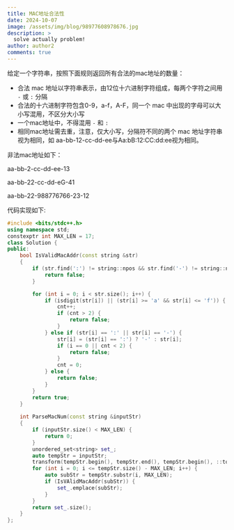```yaml
---
title: MAC地址合法性
date: 2024-10-07
image: /assets/img/blog/98977608978676.jpg
description: >
  solve actually problem!
author: author2
comments: true
---
```


给定一个字符串，按照下面规则返回所有合法的mac地址的数量：

- 合法 mac  地址以字符串表示，由12位十六进制字符组成，每两个字符之间用 `-` 或 `:` 分隔
- 合法的十六进制字符包含0-9，a-f，A-F，同一个 mac 中出现的字母可以大小写混用，不区分大小写
- 一个mac地址中，不得混用 `-` 和 `:`
- 相同mac地址需去重，注意，仅大小写，分隔符不同的两个 mac 地址字符串视为相同，如 aa-bb-12-cc-dd-ee与Aa:bB:12:CC:dd:ee视为相同。

非法mac地址如下：

aa-bb-2-cc-dd-ee-13

aa-bb-22-cc-dd-eG-41

aa-bb-22-988776766-23-12

代码实现如下:

```c++
#include <bits/stdc++.h>
using namespace std;
constexptr int MAX_LEN = 17;
class Solution {
public:
    bool IsValidMacAddr(const string &str)
    {
        if (str.find(':') != string::npos && str.find('-') != string::npos) {
            return false;
        }

        for (int i = 0; i < str.size(); i++) {
            if (isdigit(str[i]) || (str[i] >= 'a' && str[i] <= 'f')) {
                cnt++;
                if (cnt > 2) {
                    return false;
                }
            } else if (str[i] == ':' || str[i] == '-') {
                str[i] = (str[i] == ':') ? '-' : str[i];
                if (i == 0 || cnt < 2) {
                    return false;
                }
                cnt = 0;
            } else {
                return false;
            }
        }
        return true;
    }
    
    int ParseMacNum(const string &inputStr)
    {
        if (inputStr.size() < MAX_LEN) {
            return 0;
        }
        unordered_set<string> set_;
        auto tempStr = inputStr;
        transform(tempStr.begin(), tempStr.end(), tempStr.begin(), ::tolower);
        for (int i = 0; i <= tempStr.size() - MAX_LEN; i++) {
            auto subStr = tempStr.substr(i, MAX_LEN);
            if (IsVAlidMacAddr(subStr)) {
                set_.emplace(subStr);
            }
        }
        return set_.size();
    }
};
```

